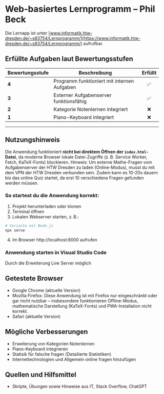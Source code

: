 # Web-basiertes Lernprogramm – Phil Beck

Die Lernapp ist unter [www.informatik.htw-dresden.de/~s83754/Lernprogramm/](https://www.informatik.htw-dresden.de/~s83754/Lernprogramm/) aufrufbar.

## Erfüllte Aufgaben laut Bewertungsstufen

| Bewertungsstufe | Beschreibung                                    | Erfüllt |
|------------------|--------------------------------------------------|:-------:|
| **4**            | Programm funktioniert mit internen Aufgaben      | ✅      |
| **3**            | Externer Aufgabenserver funktionsfähig           | ✅      |
| **2**            | Kategorie Notenlernen integriert                 | ❌      |
| **1**            | Piano-Keyboard integriert                        | ❌      |

---

## Nutzungshinweis

Die Anwendung funktioniert **nicht bei direktem Öffnen der `index.html`-Datei**, da moderne Browser lokale Datei-Zugriffe (z. B. Service Worker, Fetch, KaTeX-Fonts) blockieren.
Hinweis: Um externe Mathe-Fragen vom Aufgabenserver der HTW Dresden zu laden (Online-Modus), musst du mit dem VPN der HTW Dresden verbunden sein. 
Zudem kann es 10-20s dauern bis das online Quiz startet, da erst 10 verschiedene Fragen gefunden werden müssen.

### So startest du die Anwendung korrekt:

1. Projekt herunterladen oder klonen
2. Terminal öffnen
3. Lokalen Webserver starten, z. B.:

```bash
# Variante mit Node.js
npx serve
```

4. Im Browser http://localhost:8000 aufrufen

### Anwendung starten in Visual Studio Code

Durch die Erweiterung Live Server möglich


## Getestete Browser

- Google Chrome (aktuelle Version)
- Mozilla Firefox: Diese Anwendung ist mit Firefox nur eingeschränkt oder gar nicht nutzbar – insbesondere funktionieren Offline-Modus, mathematische Darstellung (KaTeX-Fonts) und PWA-Installation nicht korrekt.
- Safari (aktuelle Version)


## Mögliche Verbesserungen

- Erweiterung von Kategorien Notenlernen
- Piano-Keyboard integrieren
- Statisik für falsche fragen (Detailierte Statistiken)
- Internettechnologien und Allgemein online fragen hinzufügen

## Quellen und Hilfsmittel

- Skripte, Übungen sowie Hinweise aus IT, Stack Overflow, ChatGPT


